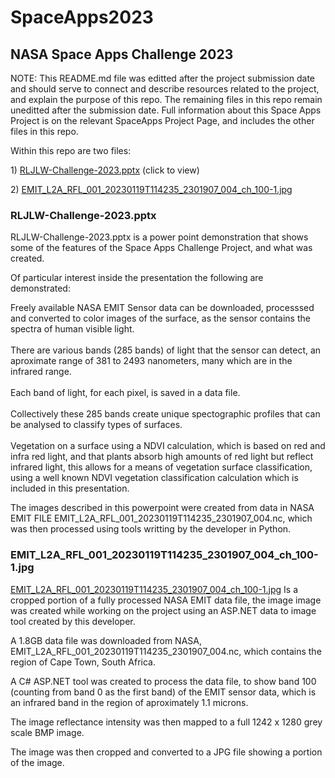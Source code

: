 # SpaceApps2023

## NASA Space Apps Challenge 2023

<p>
NOTE: This README.md file was editted after the project submission date and should serve to connect and describe resources related to the project, and explain the purpose of this repo.
The remaining files in this repo remain uneditted after the submission date.
Full information about this Space Apps Project is on the relevant SpaceApps Project Page, and includes the other files in this repo.
</p>
<p>
Within this repo are two files:
</p>
<p>
  1) <a href="https://rljlw.github.io/SpaceApps2023/RLJLW-Challenge-2023.pptx">RLJLW-Challenge-2023.pptx</a> (click to view)
</p>
<p>
  2) <a href="https://github.com/RLJLW/SpaceApps2023/blob/main/EMIT_L2A_RFL_001_20230119T114235_2301907_004_ch_100-1.jpg">EMIT_L2A_RFL_001_20230119T114235_2301907_004_ch_100-1.jpg</a>
</p>

### RLJLW-Challenge-2023.pptx

<p>
RLJLW-Challenge-2023.pptx is a power point demonstration that shows some of the features of the Space Apps Challenge Project, and what was created.
</p>
<p>
  Of particular interest inside the presentation the following are demonstrated:
</p>

<p>
  Freely available NASA EMIT Sensor data can be downloaded, processsed and converted to color images of the surface, as the sensor contains the spectra of human visible light.
  <br /><br />
  There are various bands (285 bands) of light that the sensor can detect, an aproximate range of 381 to 2493 nanometers, many which are in the infrared range.
  <br /><br />
  Each band of light, for each pixel, is saved in a data file.
  <br /><br />
  Collectively these 285 bands create unique spectographic profiles that can be analysed to classify types of surfaces.
  <br /><br />
  Vegetation on a surface using a NDVI calculation, which is based on red and infra red light,
  and that plants absorb high amounts of red light but reflect infrared light, this allows for a means of vegetation surface classification, using a well known NDVI vegetation classification
  calculation which is included in this presentation.  
</p>
<p>
The images described in this powerpoint were created from data in NASA EMIT FILE EMIT_L2A_RFL_001_20230119T114235_2301907_004.nc, which was then processed using tools writting
by the developer in Python.
</p>

### EMIT_L2A_RFL_001_20230119T114235_2301907_004_ch_100-1.jpg
<p>

<a href="https://github.com/RLJLW/SpaceApps2023/blob/main/EMIT_L2A_RFL_001_20230119T114235_2301907_004_ch_100-1.jpg">EMIT_L2A_RFL_001_20230119T114235_2301907_004_ch_100-1.jpg</a>
Is a cropped portion of a fully processed NASA EMIT data file, the image image was created while working on the project using an ASP.NET data to image tool created by this developer.
</p>
<p>
A 1.8GB data file was downloaded from NASA, EMIT_L2A_RFL_001_20230119T114235_2301907_004.nc, which contains the region of Cape Town, South Africa.
</p>
<p>
A C# ASP.NET tool was created to process the data file, to show band 100 (counting from band 0 as the first band) of the EMIT sensor data, which is an infrared band in the region of aproximately 1.1 microns.
</p>
<p>
The image reflectance intensity was then mapped to a full 1242 x 1280 grey scale BMP image.
</p>
<p>
The image was then cropped and converted to a JPG file showing a portion of the image.
</p>
